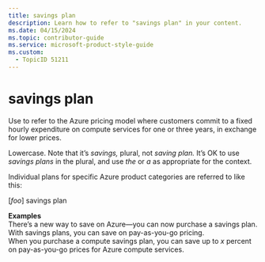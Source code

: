 ```yaml
---
title: savings plan
description: Learn how to refer to "savings plan" in your content.
ms.date: 04/15/2024
ms.topic: contributor-guide
ms.service: microsoft-product-style-guide
ms.custom:
  - TopicID 51211
---
```



# savings plan

Use to refer to the Azure pricing model where customers commit to a fixed hourly expenditure on compute services for one or three years, in exchange for lower prices.

Lowercase. Note that it’s *savings,* plural, not *saving plan.* It’s OK to use *savings plans* in the plural, and use *the* or *a* as appropriate for the context.

Individual plans for specific Azure product categories are referred to like this:

[*foo*] savings plan

**Examples**  
There’s a new way to save on Azure—you can now purchase a savings plan.  
With savings plans, you can save on pay-as-you-go pricing.  
When you purchase a compute savings plan, you can save up to *x* percent on pay-as-you-go prices for Azure compute services.

